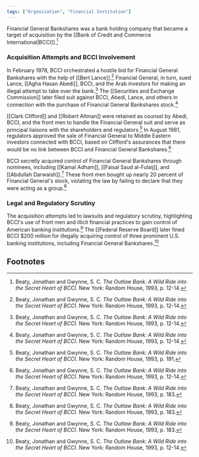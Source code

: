 ```yaml
---
tags: ["Organization", "Financial Institution"]
---
```

Financial General Bankshares was a bank holding company that became a target of acquisition by the [[Bank of Credit and Commerce International|BCCI]].[^1]

### Acquisition Attempts and BCCI Involvement

In February 1978, BCCI orchestrated a hostile bid for Financial General Bankshares with the help of [[Bert Lance]].[^1] Financial General, in turn, sued Lance, [[Agha Hasan Abedi]], BCCI, and the Arab investors for making an illegal attempt to take over the bank.[^1] The [[Securities and Exchange Commission]] later filed suit against BCCI, Abedi, Lance, and others in connection with the purchase of Financial General Bankshares stock.[^1]

[[Clark Clifford]] and [[Robert Altman]] were retained as counsel by Abedi, BCCI, and the front men to handle the Financial General suit and serve as principal liaisons with the shareholders and regulators.[^2] In August 1981, regulators approved the sale of Financial General to Middle Eastern investors connected with BCCI, based on Clifford's assurances that there would be no link between BCCI and Financial General Bankshares.[^1]

BCCI secretly acquired control of Financial General Bankshares through nominees, including [[Kamal Adham]], [[Faisal Saud al-Fulaij]], and [[Abdullah Darwaish]].[^3] These front men bought up nearly 20 percent of Financial General's stock, violating the law by failing to declare that they were acting as a group.[^3]

### Legal and Regulatory Scrutiny

The acquisition attempts led to lawsuits and regulatory scrutiny, highlighting BCCI's use of front men and illicit financial practices to gain control of American banking institutions.[^3] The [[Federal Reserve Board]] later fined BCCI $200 million for illegally acquiring control of three prominent U.S. banking institutions, including Financial General Bankshares.[^1]

## Footnotes

[^1]: Beaty, Jonathan and Gwynne, S. C. *The Outlaw Bank: A Wild Ride into the Secret Heart of BCCI*. New York: Random House, 1993, p. 12-14.
[^2]: Beaty, Jonathan and Gwynne, S. C. *The Outlaw Bank: A Wild Ride into the Secret Heart of BCCI*. New York: Random House, 1993, p. 191.
[^3]: Beaty, Jonathan and Gwynne, S. C. *The Outlaw Bank: A Wild Ride into the Secret Heart of BCCI*. New York: Random House, 1993, p. 183.